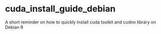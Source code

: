 # cuda_install_guide_debian
A short reminder on how to quickly install cuda toolkit and cudnn library on Debian 9
